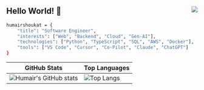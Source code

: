 <h2>
    Hello World! 👋
    <img align="right" src="https://komarev.com/ghpvc/?username=humairshoukat&style=circle&color=blueviolet">
</h2>

```bash
humairshoukat = {
    "title": "Software Engineer",
    "interests": ["Web", "Backend", "Cloud", "Gen-AI"],
    "technologies": ["Python", "TypeScript", "SQL", "AWS", "Docker"],
    "tools": ["VS Code", "Cursor", "Co-Pilot", "Claude", "ChatGPT"]
}
```

<div align="center">

| GitHub Stats | Top Languages |
|-------------|--------------|
| ![Humair's GitHub stats](https://github-readme-stats.vercel.app/api?username=humairshoukat&show_icons=true&theme=dark&rank_icon=github) | ![Top Langs](https://github-readme-stats.vercel.app/api/top-langs/?username=humairshoukat&langs_count=14&count_private=true&layout=compact&custom_title=Humair%20Shoukat%27s%20Top%20Languages&theme=dark&card_width=465&hide=java,PHP,hack,verilog,assembly,coq) |

</div>

<!---
<div align="center">
    
![Humair's GitHub stats](https://github-readme-stats.vercel.app/api?username=humairshoukat&show_icons=true&theme=dark&rank_icon=github)
<!---
![Top Langs](https://github-readme-stats.vercel.app/api/top-langs/?username=humairshoukat&langs_count=14&count_private=true&layout=compact&custom_title=Humair%20Shoukat%27s%20Top%20Languages&theme=dark&card_width=465&&hide=java,PHP,hack,verilog,assembly,coq)

</div>
--->


<!---
humairshoukat/humairshoukat is a ✨ special ✨ repository because its `README.md` (this file) appears on your GitHub profile.
You can click the Preview link to take a look at your changes.
--->  
